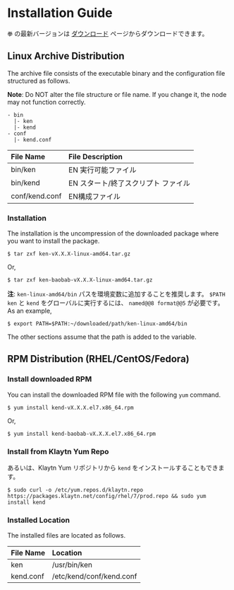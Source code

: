 # Installation Guide <a id="installation-guide"></a>

`拳` の最新バージョンは [ダウンロード](download.md) ページからダウンロードできます。

## Linux Archive Distribution <a id="linux-archive-distribution"></a>

The archive file consists of the executable binary and the configuration file structured as follows.

**Note**: Do NOT alter the file structure or file name. If you change it, the node may not function correctly.

```text
- bin
  |- ken
  |- kend
- conf
  |- kend.conf
```

| File Name      | File Description     |
|:-------------- |:-------------------- |
| bin/ken        | EN 実行可能ファイル          |
| bin/kend       | EN スタート/終了スクリプト ファイル |
| conf/kend.conf | EN構成ファイル             |

### Installation <a id="installation"></a>

The installation is the uncompression of the downloaded package where you want to install the package.

```text
$ tar zxf ken-vX.X.X-linux-amd64.tar.gz
```

Or,

```text
$ tar zxf ken-baobab-vX.X.X-linux-amd64.tar.gz
```

**注**: `ken-linux-amd64/bin` パスを環境変数に追加することを推奨します。 `$PATH` `ken` と `kend` をグローバルに実行するには、 ` named@@8 format@@5 ` が必要です。 As an example,

```text
$ export PATH=$PATH:~/downloaded/path/ken-linux-amd64/bin
```

The other sections assume that the path is added to the variable.

## RPM Distribution \(RHEL/CentOS/Fedora\) <a id="rpm-rhel-centos-fedora"></a>

### Install downloaded RPM <a id="install-downloaded-rpm"></a>

You can install the downloaded RPM file with the following `yum` command.

```text
$ yum install kend-vX.X.X.el7.x86_64.rpm
```

Or,

```text
$ yum install kend-baobab-vX.X.X.el7.x86_64.rpm
```

### Install from Klaytn Yum Repo <a id="install-from-klaytn-yum-repo"></a>

あるいは、Klaytn Yum リポジトリから `kend` をインストールすることもできます。

```text
$ sudo curl -o /etc/yum.repos.d/klaytn.repo https://packages.klaytn.net/config/rhel/7/prod.repo && sudo yum install kend
```

### Installed Location <a id="installed-location"></a>

The installed files are located as follows.

| File Name | Location                 |
|:--------- |:------------------------ |
| ken       | /usr/bin/ken             |
| kend.conf | /etc/kend/conf/kend.conf |



